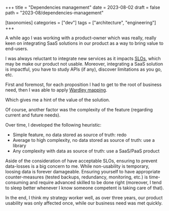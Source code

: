 +++
title = "Dependencies management"
date = 2023-08-02
draft = false
path = "2023-08/dependencies-management"

[taxonomies]
categories = ["dev"]
tags = ["architecture", "engineering"]
+++

A while ago I was working with a product-owner which was really, really keen on integrating SaaS solutions in our product as a way to bring value to end-users.

I was always reluctant to integrate new services as it impacts [SLOs](https://en.wikipedia.org/wiki/Service-level_objective),
which may be make our product not usable. Moreover, integrating a SaaS solution is impactful, you have to study APIs (if any), discover limitations as you go, etc.

First and foremost, for each proposition I had to get to the root of business need, then I was able to apply [Wardley mapping](https://en.wikipedia.org/wiki/Wardley_map).

Which gives me a hint of the value of the solution.

Of course, another factor was the complexity of the feature (regarding current and future needs).

Over time, I developed the following heuristic:
* Simple feature, no data stored as source of truth: redo
* Average to high complexity, no data stored as source of truth: use a library
* Any complexity with data as source of truth: use a SaaS/PaaS product

Aside of the consideration of have acceptable SLOs, ensuring to prevent data-losses is a big concern to me.
While non-usability is temporary, loosing data is forever damageable.
Ensuring yourself to have appropriate counter-measures (tested backups, redundancy, monitoring, etc.)
is time-consuming and require advanced skilled to be done right (moreover, I tend to sleep better whenever I know someone competent is taking care of that).

In the end, I think my strategy worker well, as over three years, our product usability was only affected once, while our business need was met quickly.
